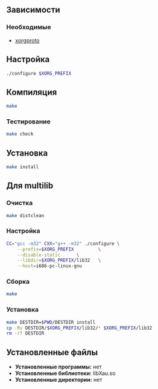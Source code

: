 <package-info :package="package" showsbu2></package-info>

<script>
		new Vue({
		el: '#main',
		data: { package: {} },
		mounted: function () {
				this.getPackage('xorgproto');
		},
		methods: {
			getPackage: function(name) {
					getPackage(name)
					.then(response => this.package = response);
			},
		}
  })
</script>

## Зависимости
### Необходимые
* [xorgproto](x/xorg/xorgproto.md)

## Настройка

```bash
./configure $XORG_PREFIX
```

## Компиляция

```bash
make
```

### Тестирование

```bash
make check
```

## Установка

```bash
make install
```

## Для multilib

### Очистка

```bash
make distclean
```

### Настройка

```bash
CC="gcc -m32" CXX="g++ -m32" ./configure \
    --prefix=$XORG_PREFIX         \
    --disable-static      \
    --libdir=$XORG_PREFIX/lib32   \
    --host=i686-pc-linux-gnu
```

### Сборка 

```bash
make
```

### Установка

```bash
make DESTDIR=$PWD/DESTDIR install
cp -Rv DESTDIR/$XORG_PREFIX/lib32/* $XORG_PREFIX/lib32
rm -rf DESTDIR
```

## Установленные файлы
* **Установленные программы:** нет
* **Установленные библиотеки:** libXau.so
* **Установленные директории:** нет
